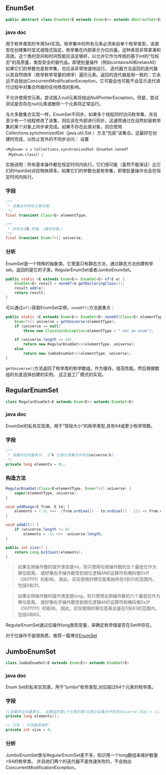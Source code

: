 ## EnumSet ##

```java
public abstract class EnumSet<E extends Enum<E>> extends AbstractSet<E>
```

### java doc ###

用于枚举类型的专用Set实现。枚举集中的所有元素必须来自单个枚举类型，该类型在创建集时显式或隐式指定。枚举集在内部表示为位向量。这种表现非常紧凑和高效。这个类的空间和时间性能应该足够好，以允许它作为传统的基于int的“位标志”的高质量，类型安全的替代品。即使批量操作（例如containsAll和retainAll）如果它们的参数也是枚举集，也应该非常快速地运行。
迭代器方法返回的迭代器以其自然顺序（枚举枚举常量的顺序）遍历元素。返回的迭代器是弱一致的：它永远不会抛出ConcurrentModificationException，它可能会也可能不会显示迭代进行过程中对集合所做的任何修改的影响。

不允许使用空元素。尝试插入null元素将抛出NullPointerException。但是，尝试测试是否存在null元素或删除一个元素将正常运行。

与大多数集合实现一样，EnumSet不同步。如果多个线程同时访问枚举集，并且至少有一个线程修改了该集，则应该在外部进行同步。这通常通过在自然封装枚举集的某个对象上同步来完成。如果不存在此类对象，则应使用Collections.synchronizedSet（java.util.Set <T>）方法“包装”该集合。这最好在创建时完成，以防止意外的不同步访问：
设置

    <MyEnum> s = Collections.synchronizedSet（EnumSet.noneOf（MyEnum.class））;

实施说明：所有基本操作都在恒定时间内执行。它们很可能（虽然不能保证）比它们的HashSet对应物快得多。如果它们的参数也是枚举集，即使批量操作也会在恒定时间内执行。

### 字段 ###

```java
/**
 * 该集合中所有元素的类。
 */
final transient Class<E> elementType;

/**
 * 所有包含E.的值.（缓存性能。）
 */
final transient Enum<?>[] universe;
```

### 分析 ###

EnumSet是一个特殊的抽象类，它里面只有静态方法，通过静态方法创建枚举set。返回的是它的子类，RegularEnumSet或者JumboEnumSet。

```java
public static <E extends Enum<E>> EnumSet<E> of(E e) {
    EnumSet<E> result = noneOf(e.getDeclaringClass());
    result.add(e);
    return result;
}
```

可以通过`of()`获取EnumSet实例，`noneOf()`方法是重点：

```java
public static <E extends Enum<E>> EnumSet<E> noneOf(Class<E> elementType) {
    Enum<?>[] universe = getUniverse(elementType);
    if (universe == null)
        throw new ClassCastException(elementType + " not an enum");

    if (universe.length <= 64)
        return new RegularEnumSet<>(elementType, universe);
    else
        return new JumboEnumSet<>(elementType, universe);
}
```

`getUniverse()`方法返回了枚举类的枚举数组。作为缓存。提高性能。然后根据数组的长度选择创建的实例。
这正是工厂模式的实现。


## RegularEnumSet ##

```java
class RegularEnumSet<E extends Enum<E>> extends EnumSet<E>
```

### java doc ###

EnumSet的私有实现类，用于“常规大小”的枚举类型,具有64或更少枚举常数。


### 字段 ###
```java
/**
 * 该集的位向量表示。 2^k 位表示该集合中存在universe[k].
 */
private long elements = 0L;
```


### 构造方法 ###

```java
RegularEnumSet(Class<E>elementType, Enum<?>[] universe) {
    super(elementType, universe);
}

void addRange(E from, E to) {
    elements = (-1L >>>  (from.ordinal() - to.ordinal() - 1)) << from.ordinal();
}

void addAll() {
    if (universe.length != 0)
        elements = -1L >>> -universe.length;
}

public int size() {
    return Long.bitCount(elements);
}
```


>如果左侧操作数的提升类型是int，则只使用右侧操作数的五个最低位作为移位距离。 就好像右手操作数受到按位逻辑AND运算符和掩码值0x1f（0b11111）的影响。 因此，实际使用的移位距离始终在0到31的范围内，包括0和31。

>如果左侧操作数的提升类型是long，则只使用右侧操作数的六个最低位作为移位距离。 就好像右手操作数受到按位逻辑AND运算符和掩码值0x3f（0b111111）的影响。 因此，实际使用的移位距离总是在0到63的范围内，包括0和63。

RegularEnumSet通过位操作long类型变量，来确定枚举值是否在Set中存在。

对于位操作不是很熟悉，推荐一篇博文[EnumSet](https://blog.csdn.net/java_4_ever/article/details/42263297)


## JumboEnumSet ##

```java
class JumboEnumSet<E extends Enum<E>> extends EnumSet<E>
```

### java doc ###

Enum Set的私有实现类，用于“jumbo”枚举类型,对应超过64个元素的枚举类。

### 字段 ###

```java
//该集的位向量表示。 此数组的第j个元素的第i位表示此集合中存在Universe [64j + i]。
private long elements[];

// 冗余 - 为性能而维护
private int size = 0;
```

### 分析 ###

JumboEnumSet类与RegularEnumSet差不多，知识用一个long数组来维护数量>64的枚举类。
并且他们两个的迭代器不是快速失败的，不会抛出ConcurrentModificationException。
